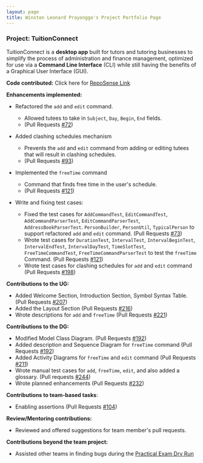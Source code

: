 ```yaml
---
layout: page
title: Winston Leonard Prayonggo's Project Portfolio Page
---
```


### Project: TuitionConnect
TuitionConnect is a **desktop app** built for tutors and tutoring businesses to simplify the process of
administration and finance management, optimized for use via a **Command Line Interface** (CLI) while
still having the benefits of a Graphical User Interface (GUI).


**Code contributed:** Click here for [RepoSense Link](https://nus-cs2103-ay2324s1.github.io/tp-dashboard/?search=winstonleonard&sort=groupTitle&sortWithin=title&timeframe=commit&mergegroup=&groupSelect=groupByRepos&breakdown=true&checkedFileTypes=docs~functional-code~test-code&since=2023-09-22&tabOpen=true&tabType=authorship&tabAuthor=WinstonLeonard&tabRepo=AY2324S1-CS2103T-F10-4%2Ftp%5Bmaster%5D&authorshipIsMergeGroup=false&authorshipFileTypes=docs~functional-code~test-code&authorshipIsBinaryFileTypeChecked=false&authorshipIsIgnoredFilesChecked=false)


**Enhancements implemented:**
  

  * Refactored the `add` and `edit` command.

    * Allowed tutees to take in `Subject`, `Day`, `Begin`, `End` fields. 
    * (Pull Requests [#72](https://github.com/AY2324S1-CS2103T-F10-4/tp/pull/72))


  * Added clashing schedules mechanism
    * Prevents the `add` and `edit` command from adding or editing tutees that will result in clashing schedules.
    * (Pull Requests [#93](https://github.com/AY2324S1-CS2103T-F10-4/tp/pull/93))
    

  * Implemented the `freeTime` command 
    * Command that finds free time in the user's schedule.
    * (Pull Requests [#121](https://github.com/AY2324S1-CS2103T-F10-4/tp/pull/121))


  * Write and fixing test cases:
      * Fixed the test cases for `AddCommandTest`, `EditCommandTest`, `AddCommandParserTest`, `EditCommandParserTest`, `AddressBookParserTest`. `PersonBuilder`, `PersonUtil`, `TypicalPerson`
      to support refactored `add` and `edit` command. (Pull Requests [#73](https://github.com/AY2324S1-CS2103T-F10-4/tp/pull/73))
      * Wrote test cases for `DurationTest`, `IntervalTest`, `IntervalBeginTest`, `IntervalEndTest`, `IntervalDayTest`, `TimeSlotTest`, `FreeTimeCommandTest`, `FreeTimeCommandParserTest` 
        to test the `freeTime` Command. (Pull Requests [#121](https://github.com/AY2324S1-CS2103T-F10-4/tp/pull/121))
      * Wrote test cases for clashing schedules for `add` and `edit` command (Pull Requests [#198](https://github.com/AY2324S1-CS2103T-F10-4/tp/pull/198))
  

**Contributions to the UG:**


  * Added Welcome Section, Introduction Section, Symbol Syntax Table. (Pull Requests [#207](https://github.com/AY2324S1-CS2103T-F10-4/tp/pull/207))
  * Added the Layout Section (Pull Requests [#216](https://github.com/AY2324S1-CS2103T-F10-4/tp/pull/216))
  * Wrote descriptions for `add` and `freeTime` (Pull Requests [#221](https://github.com/AY2324S1-CS2103T-F10-4/tp/pull/221))


**Contributions to the DG:**


* Modified Model Class Diagram. (Pull Requests [#192](https://github.com/AY2324S1-CS2103T-F10-4/tp/pull/192))
* Added description and Sequence Diagram for `freeTime` command (Pull Requests [#192](https://github.com/AY2324S1-CS2103T-F10-4/tp/pull/192))
* Added Activity Diagrams for `freeTime` and `edit` command (Pull Requests [#211](https://github.com/AY2324S1-CS2103T-F10-4/tp/pull/211))
* Wrote manual test cases for `add`, `freeTime`, `edit`, and also added a glossary. (Pull requests [#244](https://github.com/AY2324S1-CS2103T-F10-4/tp/pull/224))
* Wrote planned enhancements (Pull Requests [#232](https://github.com/AY2324S1-CS2103T-F10-4/tp/pull/232))


**Contributions to team-based tasks**:


* Enabling assertions (Pull Requests [#104](https://github.com/AY2324S1-CS2103T-F10-4/tp/pull/104))


**Review/Mentoring contributions:**


* Reviewed and offered suggestions for team member's pull requests.


**Contributions beyond the team project:**


* Assisted other teams in finding bugs during the [Practical Exam Dry Run](https://github.com/WinstonLeonard/ped/issues)
